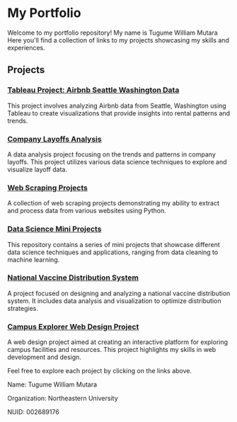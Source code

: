 # My Portfolio

Welcome to my portfolio repository! My name is Tugume William Mutara Here you'll find a collection of links to my projects showcasing my skills and experiences.

## Projects

### [Tableau Project: Airbnb Seattle Washington Data](https://github.com/mutaraw/tableau-project-airbnb-seattle-washington-data)
This project involves analyzing Airbnb data from Seattle, Washington using Tableau to create visualizations that provide insights into rental patterns and trends.

### [Company Layoffs Analysis](https://github.com/mutaraw/company_layoffs)
A data analysis project focusing on the trends and patterns in company layoffs. This project utilizes various data science techniques to explore and visualize layoff data.

### [Web Scraping Projects](https://github.com/mutaraw/web-scrapping-projects)
A collection of web scraping projects demonstrating my ability to extract and process data from various websites using Python.

### [Data Science Mini Projects](https://github.com/mutaraw/data-science-mini-projects)
This repository contains a series of mini projects that showcase different data science techniques and applications, ranging from data cleaning to machine learning.

### [National Vaccine Distribution System](https://github.com/mutaraw/national-vaccine-distribution-system)
A project focused on designing and analyzing a national vaccine distribution system. It includes data analysis and visualization to optimize distribution strategies.

### [Campus Explorer Web Design Project](https://github.com/mutaraw/campus-explorer-web-design-project)
A web design project aimed at creating an interactive platform for exploring campus facilities and resources. This project highlights my skills in web development and design.

Feel free to explore each project by clicking on the links above.

Name: Tugume William Mutara

Organization: Northeastern University

NUID: 002689176
